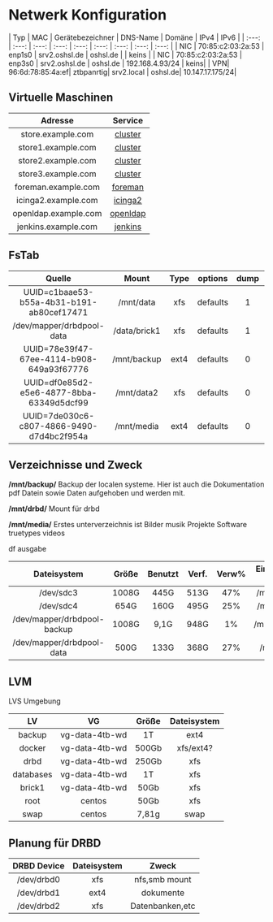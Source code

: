 # Netwerk Konfiguration

| Typ | MAC | Gerätebezeichner | DNS-Name | Domäne | IPv4 | IPv6 |
| :---: | :---: | :---: | :---: | :---: | :---: | :---: | :---: | :---: |
| NIC | 70:85:c2:03:2a:53 | enp1s0 | srv2.oshsl.de | oshsl.de |  | keins |
| NIC | 70:85:c2:03:2a:53 | enp3s0 | srv2.oshsl.de | oshsl.de | 192.168.4.93/24 | keins|
| VPN| 96:6d:78:85:4a:ef| ztbpanrtig| srv2.local | oshsl.de| 10.147.17.175/24|

## Virtuelle Maschinen

| Adresse | Service |
| :---: | :---: |
| store.example.com      | [cluster](https://gitlab.com/tobkern1980/home-net4-environment/wikis/store)     |
| store1.example.com     | [cluster](https://gitlab.com/tobkern1980/home-net4-environment/wikis/store1)    |
| store2.example.com     | [cluster](https://gitlab.com/tobkern1980/home-net4-environment/wikis/store2)    |
| store3.example.com     | [cluster](https://gitlab.com/tobkern1980/home-net4-environment/wikis/store3)    |
| foreman.example.com    | [foreman](https://gitlab.com/tobkern1980/home-net4-environment/wikis/foreman)    |
| icinga2.example.com    | [icinga2](https://gitlab.com/tobkern1980/home-net4-environment/wikis/icinga2)    |
| openldap.example.com   | [openldap](https://gitlab.com/tobkern1980/home-net4-environment/wikis/openldap)  |
| jenkins.example.com    | [jenkins](https://gitlab.com/tobkern1980/home-net4-environment/wikis/jenkins)    |

## FsTab


| Quelle | Mount | Type | options | dump | pass|
| :--------: | :--------: | :--------: | :--------: | :--------: | :--------: |
|UUID=c1baae53-b55a-4b31-b191-ab80cef17471 | /mnt/data   | xfs  | defaults | 1| 2|
|/dev/mapper/drbdpool-data                 | /data/brick1| xfs  | defaults | 1| 2|
|UUID=78e39f47-67ee-4114-b908-649a93f67776 | /mnt/backup | ext4 | defaults | 0| 0|
|UUID=df0e85d2-e5e6-4877-8bba-63349d5dcf99 | /mnt/data2  | xfs  | defaults | 0| 0|
|UUID=7de030c6-c807-4866-9490-d7d4bc2f954a | /mnt/media  | ext4 | defaults | 0| 0|

## Verzeichnisse und Zweck

**/mnt/backup/**
Backup der localen systeme. Hier ist auch die Dokumentation pdf Datein sowie Daten aufgehoben und werden mit.

**/mnt/drbd/**
Mount für drbd

**/mnt/media/**
Erstes unterverzeichnis ist
Bilder  musik  Projekte  Software  truetypes  videos


df ausgabe

| Dateisystem | Größe | Benutzt | Verf. | Verw% | Eingehängt auf|
| :---: | :---: | :---: | :---: | :---: | :---: |
|/dev/sdc3|1008G|445G|513G|47%|/mnt/media|
|/dev/sdc4|654G|160G|495G|25%|/mnt/data2|
|/dev/mapper/drbdpool-backup|1008G|9,1G|948G|1%|/mnt/backup|
|/dev/mapper/drbdpool-data|500G|133G|368G|27%|/mnt/data|

## LVM

LVS Umgebung

| LV | VG | Größe| Dateisystem |
| :--------: | :--------: | :--------: | :--------: |
|backup|vg-data-4tb-wd|1T| ext4 |
|docker|vg-data-4tb-wd|500Gb| xfs/ext4? |
|drbd|vg-data-4tb-wd|250Gb| xfs |
|databases|vg-data-4tb-wd|1T| xfs |
|brick1|vg-data-4tb-wd|50Gb| xfs |
|root|centos|50Gb| xfs |
|swap|centos|7,81g| swap |

## Planung für DRBD

| DRBD Device | Dateisystem | Zweck|
| :--------: | :--------: | :--------: |
|/dev/drbd0|xfs|nfs,smb mount|
|/dev/drbd1|ext4|dokumente|
|/dev/drbd2|xfs|Datenbanken,etc|
